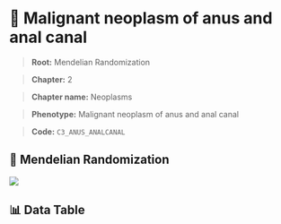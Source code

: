 # 🧪 Malignant neoplasm of anus and anal canal

> **Root:** Mendelian Randomization

> **Chapter:** 2  

> **Chapter name:** Neoplasms

> **Phenotype:** Malignant neoplasm of anus and anal canal  

> **Code:** `C3_ANUS_ANALCANAL`

## 🧬 Mendelian Randomization  

<img src="/MR/Figures/Forward/C3_ANUS_ANALCANAL.png"/>

## 📊 Data Table

<CsvTableMRF src="/MR/Data/Forward/C3_ANUS_ANALCANAL.csv"/>
